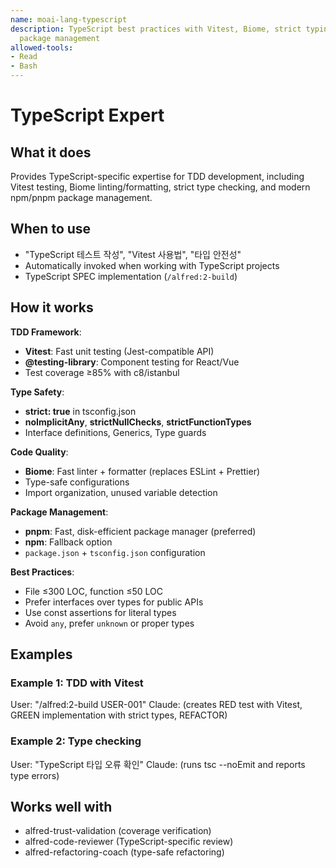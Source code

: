 ```yaml
---
name: moai-lang-typescript
description: TypeScript best practices with Vitest, Biome, strict typing, and npm/pnpm
  package management
allowed-tools:
- Read
- Bash
---
```


# TypeScript Expert

## What it does

Provides TypeScript-specific expertise for TDD development, including Vitest testing, Biome linting/formatting, strict type checking, and modern npm/pnpm package management.

## When to use

- "TypeScript 테스트 작성", "Vitest 사용법", "타입 안전성"
- Automatically invoked when working with TypeScript projects
- TypeScript SPEC implementation (`/alfred:2-build`)

## How it works

**TDD Framework**:
- **Vitest**: Fast unit testing (Jest-compatible API)
- **@testing-library**: Component testing for React/Vue
- Test coverage ≥85% with c8/istanbul

**Type Safety**:
- **strict: true** in tsconfig.json
- **noImplicitAny**, **strictNullChecks**, **strictFunctionTypes**
- Interface definitions, Generics, Type guards

**Code Quality**:
- **Biome**: Fast linter + formatter (replaces ESLint + Prettier)
- Type-safe configurations
- Import organization, unused variable detection

**Package Management**:
- **pnpm**: Fast, disk-efficient package manager (preferred)
- **npm**: Fallback option
- `package.json` + `tsconfig.json` configuration

**Best Practices**:
- File ≤300 LOC, function ≤50 LOC
- Prefer interfaces over types for public APIs
- Use const assertions for literal types
- Avoid `any`, prefer `unknown` or proper types

## Examples

### Example 1: TDD with Vitest
User: "/alfred:2-build USER-001"
Claude: (creates RED test with Vitest, GREEN implementation with strict types, REFACTOR)

### Example 2: Type checking
User: "TypeScript 타입 오류 확인"
Claude: (runs tsc --noEmit and reports type errors)

## Works well with

- alfred-trust-validation (coverage verification)
- alfred-code-reviewer (TypeScript-specific review)
- alfred-refactoring-coach (type-safe refactoring)
